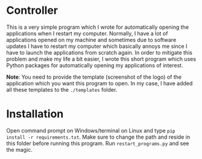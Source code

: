 # Controller

This is a very simple program which I wrote for automatically opening the applications when I restart my computer. Normally, I have a lot of applications opened on my machine and sometimes due to software updates I have to restart my computer which basically annoys me since I have to launch the applications from scratch again. In order to mitigate this problem and make my life a bit easier, I wrote this short program which uses Python packages for automatically opening my applications of interest.

**Note**: You need to provide the template (screenshot of the logo) of the application which you want this program to open. In my case, I have added all these templates to the `./templates` folder.

# Installation

Open command prompt on Windows/terminal on Linux and type `pip install -r requirements.txt`. Make sure to change the path and reside in this folder before running this program. Run `restart_programs.py` and see the magic.
